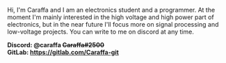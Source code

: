 Hi, I'm Caraffa and I am an electronics student and a programmer. At the moment I'm mainly interested in the high voltage and high power part of electronics, but in the near future I'll focus more on signal processing and low-voltage projects. You can write to me on discord at any time.

**Discord: @caraffa ~~Caraffa#2500~~**   
**GitLab: https://gitlab.com/Caraffa-git**   

<!--
**Caraffa-git/Caraffa-git** is a ✨ _special_ ✨ repository because its `README.md` (this file) appears on your GitHub profile.

Here are some ideas to get you started:

- 🔭 I’m currently working on ...
- 🌱 I’m currently learning ...
- 👯 I’m looking to collaborate on ...
- 🤔 I’m looking for help with ...
- 💬 Ask me about ...
- 📫 How to reach me: ...
- 😄 Pronouns: ...
- ⚡ Fun fact: ...
-->
